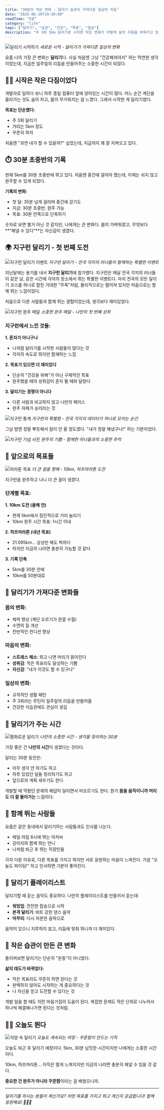 ```yaml
---
title: "30분의 작은 변화 - 달리기 습관이 가져다준 일상의 리듬"
date: "2025-06-29T19:30:00"
readTime: "5분"
category: "life"
tags: ["달리기", "습관", "건강", "목표", "일상"]
description: "주 3회 5km 달리기로 시작한 작은 변화가 어떻게 삶의 리듬을 바꿔가고 있는지, 그리고 앞으로의 목표에 대한 이야기"
---
```


![달리기 시작하기](https://images.unsplash.com/photo-1544717297-fa95b6ee9643?ixlib=rb-4.0.3&ixid=M3wxMjA3fDB8MHxwaG90by1wYWdlfHx8fGVufDB8fHx8fA%3D%3D&auto=format&fit=crop&w=1469&q=80)
*새로운 시작 - 달리기가 가져다준 일상의 변화*

요즘 나의 가장 큰 변화는 **달리기**다. 사실 처음엔 그냥 "건강해져야지" 하는 막연한 생각이었는데, 지금은 일주일의 리듬을 만들어주는 소중한 시간이 되었다.

## 🏃‍♂️ 시작은 작은 다짐이었다

개발자로 일하다 보니 하루 종일 컴퓨터 앞에 앉아있는 시간이 많다. 어느 순간 계단을 올라가는 것도 숨이 차고, 몸이 무거워지는 걸 느꼈다. 그래서 시작한 게 달리기였다.

**목표는 단순했다:**
- 주 3회 달리기
- 거리는 5km 정도
- 꾸준히 하자

처음엔 "과연 내가 할 수 있을까?" 싶었는데, 지금까지 꽤 잘 지켜오고 있다.

## ⏱️ 30분 초중반의 기록

현재 5km를 30분 초중반에 뛰고 있다. 처음엔 중간에 걸어야 했는데, 이제는 쉬지 않고 완주할 수 있게 되었다. 

**기록의 변화:**
- 첫 달: 35분 넘게 걸리며 중간에 걷기도
- 지금: 30분 초중반, 완주 가능
- 목표: 30분 안쪽으로 단축하기

숫자로 보면 별거 아닌 것 같지만, 나에게는 큰 변화다. 몸이 가벼워졌고, 무엇보다 **"해낼 수 있다"**는 자신감이 생겼다.

## 🌍 지구런 달리기 - 첫 번째 도전

![지구런 달리기 이벤트](https://images.unsplash.com/photo-1558618666-fcd25c85cd64?ixlib=rb-4.0.3&ixid=M3wxMjA3fDB8MHxwaG90by1wYWdlfHx8fGVufDB8fHx8fA%3D%3D&auto=format&fit=crop&w=1471&q=80)
*지구런 달리기 - 전국 각지의 러너들이 함께하는 특별한 이벤트*

지난달에는 용기를 내서 **지구런 달리기**에 참가했다. 지구런은 매달 전국 각지의 러너들이 같은 날, 같은 시간에 각자의 장소에서 뛰는 특별한 이벤트다. 마치 전국의 모든 달리기 코스를 하나로 합친 거대한 "무죽"처럼, 물리적으로는 떨어져 있지만 마음으로는 함께 뛰는 느낌이었다.

처음으로 다른 사람들과 함께 뛰는 경험이었는데, 생각보다 재미있었다.

![지구런 완주 메달](https://images.unsplash.com/photo-1551698618-1dfe5d97d256?ixlib=rb-4.0.3&ixid=M3wxMjA3fDB8MHxwaG90by1wYWdlfHx8fGVufDB8fHx8fA%3D%3D&auto=format&fit=crop&w=1470&q=80)
*소중한 완주 메달 - 나만의 첫 번째 성취*

### 지구런에서 느낀 것들:

**1. 혼자가 아니구나**
- 나처럼 달리기를 시작한 사람들이 많다는 것
- 각자의 속도로 뛰지만 함께하는 느낌

**2. 목표가 있으면 더 재미있다**
- 단순히 "건강을 위해"가 아닌 구체적인 목표
- 완주했을 때의 성취감이 혼자 뛸 때와 달랐다

**3. 달리기는 경쟁이 아니다**
- 다른 사람과 비교하지 않고 나만의 페이스
- 완주 자체가 승리라는 것

![지구런 통계](https://images.unsplash.com/photo-1460925895917-afdab827c52f?ixlib=rb-4.0.3&ixid=M3wxMjA3fDB8MHxwaG90by1wYWdlfHx8fGVufDB8fHx8fA%3D%3D&auto=format&fit=crop&w=1415&q=80)
*지구런의 특별함 - 전국 각지의 데이터가 하나로 모이는 순간*

그날 밤엔 정말 뿌듯해서 잠이 안 올 정도였다. "내가 정말 해냈구나!" 하는 기분이었다.

![지구런 기념 사진](https://images.unsplash.com/photo-1552674605-db6ffd4facb5?ixlib=rb-4.0.3&ixid=M3wxMjA3fDB8MHxwaG90by1wYWdlfHx8fGVufDB8fHx8fA%3D%3D&auto=format&fit=crop&w=1470&q=80)
*완주의 기쁨 - 함께한 러너들과의 소중한 추억*

## 🎯 앞으로의 목표들

![마라톤 목표](https://images.unsplash.com/photo-1594736797933-d0f06ba42b4f?ixlib=rb-4.0.3&ixid=M3wxMjA3fDB8MHxwaG90by1wYWdlfHx8fGVufDB8fHx8fA%3D%3D&auto=format&fit=crop&w=1471&q=80)
*더 큰 꿈을 향해 - 10km, 하프마라톤 도전*

지구런을 완주하고 나니 더 큰 꿈이 생겼다.

### 단계별 목표:

**1. 10km 도전 (올해 안)**
- 현재 5km에서 점진적으로 거리 늘리기
- 10km 완주 시간 목표: 1시간 이내

**2. 하프마라톤 (내년 목표)**
- 21.095km... 상상만 해도 벅차다
- 하지만 지금의 나라면 충분히 가능할 것 같다

**3. 기록 단축**
- 5km를 30분 안에
- 10km를 50분대로

## 💭 달리기가 가져다준 변화들

### 몸의 변화:
- 체력 향상 (계단 오르기가 한결 수월)
- 수면의 질 개선
- 전반적인 컨디션 향상

### 마음의 변화:
- **스트레스 해소**: 뛰고 나면 머리가 맑아진다
- **성취감**: 작은 목표라도 달성하는 기쁨
- **자신감**: "내가 이것도 할 수 있구나"

### 일상의 변화:
- 규칙적인 생활 패턴
- 주 3회라는 루틴이 일주일의 리듬을 만들어줌
- 건강한 식습관에도 관심이 생김

## 🌅 달리기가 주는 시간

![평화로운 달리기](https://images.unsplash.com/photo-1571008887538-b36bb32f4571?ixlib=rb-4.0.3&ixid=M3wxMjA3fDB8MHxwaG90by1wYWdlfHx8fGVufDB8fHx8fA%3D%3D&auto=format&fit=crop&w=1470&q=80)
*나만의 소중한 시간 - 생각을 정리하는 30분*

가장 좋은 건 **나만의 시간**이 생겼다는 것이다. 

달리는 30분 동안은:
- 아무 생각 안 하기도 하고
- 하루 있었던 일들 정리하기도 하고
- 앞으로의 계획 세우기도 한다

개발할 때 막혔던 문제의 해답이 달리면서 떠오르기도 한다. 뭔가 **몸을 움직이니까 머리도 더 잘 돌아가는** 느낌이다.

## 🤝 함께 뛰는 사람들

요즘은 같은 동네에서 달리기하는 사람들과도 인사를 나눈다. 
- 매일 아침 6시에 뛰는 아저씨
- 강아지와 함께 뛰는 언니
- 나처럼 퇴근 후 뛰는 직장인들

각자 다른 이유로, 다른 목표를 가지고 뛰지만 서로 응원하는 마음이 느껴진다. 가끔 "오늘도 파이팅!" 하고 인사하면 기분이 좋아진다.

## 🎵 달리기 플레이리스트

달리기할 때 듣는 음악도 중요하다. 나만의 플레이리스트를 만들어서 듣는데:

- **워밍업**: 잔잔한 팝송으로 시작
- **본격 달리기**: 비트 강한 댄스 음악
- **마무리**: 다시 차분한 음악으로

음악이 있으니 지루하지 않고, 리듬에 맞춰 뛰니까 더 재미있다.

## 🌟 작은 습관이 만든 큰 변화

돌이켜보면 달리기는 단순히 "운동"이 아니었다.

**삶의 태도가 바뀌었다:**
- 작은 목표라도 꾸준히 하면 된다는 것
- 완벽하지 않아도 시작하는 게 중요하다는 것
- 나 자신을 믿고 도전할 수 있다는 것

개발 일을 할 때도 이런 마음가짐이 도움이 된다. 복잡한 문제도 작은 단위로 나누어서 하나씩 해결해나가면 된다는 것처럼.

## 🏃‍♂️ 오늘도 뛴다

![석양 속 달리기](https://images.unsplash.com/photo-1486218119243-13883505764c?ixlib=rb-4.0.3&ixid=M3wxMjA3fDB8MHxwaG90by1wYWdlfHx8fGVufDB8fHx8fA%3D%3D&auto=format&fit=crop&w=1472&q=80)
*오늘도 계속되는 여정 - 꾸준함이 만드는 기적*

오늘도 퇴근 후 달리기 예정이다. 5km, 30분 남짓한 시간이지만 나에게는 소중한 시간이다.

10km, 하프마라톤... 아직은 멀게 느껴지지만 지금의 나라면 충분히 해낼 수 있을 것 같다. 

**중요한 건 완주가 아니라 꾸준함**이라는 걸 배웠으니까.

---

*달리기를 하시는 분들이 계신가요? 어떤 목표를 가지고 뛰고 계신지 궁금합니다! 함께 응원해요! 🏃‍♂️💪* 